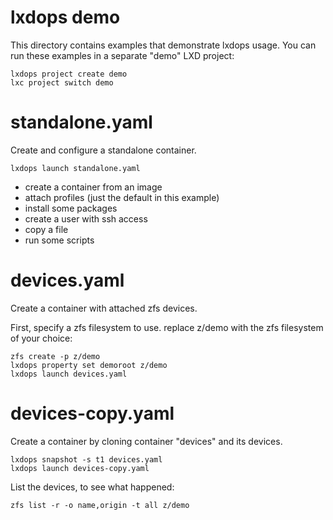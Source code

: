 # lxdops demo
This directory contains examples that demonstrate lxdops usage.
You can run these examples in a separate "demo" LXD project:

	lxdops project create demo
	lxc project switch demo
	
# standalone.yaml
Create and configure a standalone container.

	lxdops launch standalone.yaml

- create a container from an image
- attach profiles (just the default in this example)
- install some packages
- create a user with ssh access
- copy a file
- run some scripts

	

# devices.yaml
Create a container with attached zfs devices.

First, specify a zfs filesystem to use.
replace z/demo with the zfs filesystem of your choice:

	zfs create -p z/demo
	lxdops property set demoroot z/demo
	lxdops launch devices.yaml

# devices-copy.yaml
Create a container by cloning container "devices" and its devices.

	lxdops snapshot -s t1 devices.yaml
	lxdops launch devices-copy.yaml
	
List the devices, to see what happened:
	
	zfs list -r -o name,origin -t all z/demo
